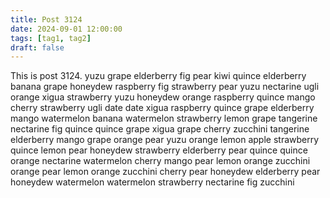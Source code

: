 ```yaml
---
title: Post 3124
date: 2024-09-01 12:00:00
tags: [tag1, tag2]
draft: false
---
```

This is post 3124.
yuzu
grape
elderberry
fig
pear
kiwi
quince
elderberry
banana
grape
honeydew
raspberry
fig
strawberry
pear
yuzu
nectarine
ugli
orange
xigua
strawberry
yuzu
honeydew
orange
raspberry
quince
mango
cherry
strawberry
ugli
date
date
xigua
raspberry
quince
grape
elderberry
mango
watermelon
banana
watermelon
strawberry
lemon
grape
tangerine
nectarine
fig
quince
quince
grape
xigua
grape
cherry
zucchini
tangerine
elderberry
mango
grape
orange
pear
yuzu
orange
lemon
apple
strawberry
quince
lemon
pear
honeydew
strawberry
elderberry
pear
quince
quince
orange
nectarine
watermelon
cherry
mango
pear
lemon
orange
zucchini
orange
pear
lemon
orange
zucchini
cherry
pear
honeydew
elderberry
pear
honeydew
watermelon
watermelon
strawberry
nectarine
fig
zucchini
